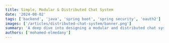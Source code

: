 ```yaml
---
title: Simple, Modular & Distributed Chat System
date: '2024-08-02'
tags: ['backend', 'java', 'spring boot', 'spring security', 'oauth2']
images: ['/articles/distributed-chat-system/banner.png']
summary: 'A deep dive into designing a modular and distributed chat system designed to provide secure, scalable direct messaging solution.'
authors: ['mohamed-elmedany']
---
```

